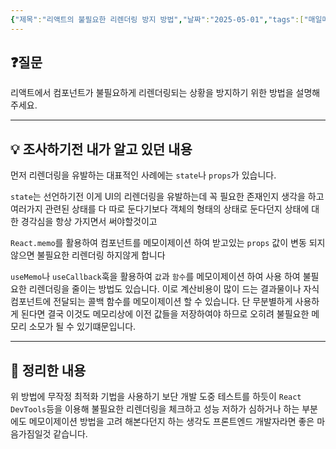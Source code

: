 ```yaml
---
{"제목":"리액트의 불필요한 리렌더링 방지 방법","날짜":"2025-05-01","tags":["매일메일","React"],"dg-publish":true,"permalink":"/매일메일/25년5월/리액트의 불필요한 리렌더링 방지 방법/","dgPassFrontmatter":true}
---
```


## ❓질문

리액트에서 컴포넌트가 불필요하게 리렌더링되는 상황을 방지하기 위한 방법을 설명해 주세요.

---
## 💡 조사하기전 내가 알고 있던 내용

먼저 리렌더링을 유발하는 대표적인 사례에는 `state`나 `props`가 있습니다.  

`state`는 선언하기전 이게 UI의 리렌더링을 유발하는데 꼭 필요한 존재인지 생각을 하고 여러가지 관련된 상태를 다 따로 둔다기보다 객체의 형태의 상태로 둔다던지 
상태에 대한 경각심을 항상 가지면서 써야할것이고

`React.memo`를 활용하여 컴포넌트를 메모이제이션 하여 받고있는 `props` 값이 변동 되지 않으면 불필요한 리렌더링 하지않게 합니다

`useMemo`나 `useCallback`훅을 활용하여 `값`과 `함수`를 메모이제이션 하여 사용 하여 불필요한 리렌더링을 줄이는 방법도 있습니다. 
이로 계산비용이 많이 드는 결과물이나 자식 컴포넌트에 전달되는 콜백 함수를 메모이제이션 할 수 있습니다.
단 무분별하게 사용하게 된다면 결국 이것도 메모리상에 이전 값들을 저장하여야 하므로 오히려 불필요한 메모리 소모가 될 수 있기떄문입니다.

---
## 🏫 정리한 내용

위 방법에 무작정 최적화 기법을 사용하기 보단 개발 도중 테스트를 하듯이 `React DevTools`등을 이용해 불필요한 리렌더링을 체크하고 성능 저하가 심하거나 하는 부분에도 메모이제이션 방법을 고려 해본다던지 하는 생각도 프론트엔드 개발자라면 좋은 마음가짐일것 같습니다.
